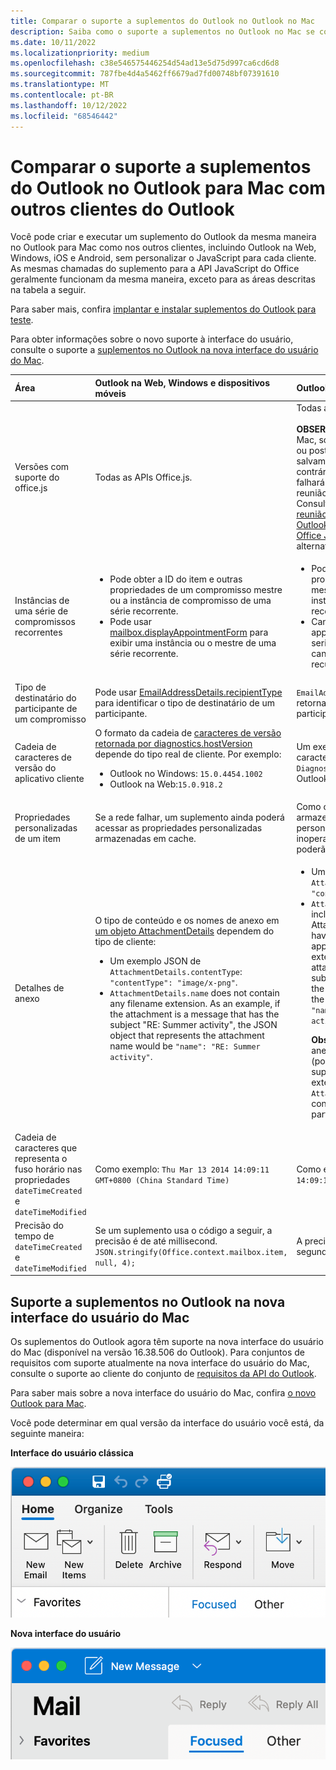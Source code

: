 ```yaml
---
title: Comparar o suporte a suplementos do Outlook no Outlook no Mac
description: Saiba como o suporte a suplementos no Outlook no Mac se compara a outros clientes do Outlook.
ms.date: 10/11/2022
ms.localizationpriority: medium
ms.openlocfilehash: c38e546575446254d54ad13e5d75d997ca6cd6d8
ms.sourcegitcommit: 787fbe4d4a5462ff6679ad7fd00748bf07391610
ms.translationtype: MT
ms.contentlocale: pt-BR
ms.lasthandoff: 10/12/2022
ms.locfileid: "68546442"
---
```

# <a name="compare-outlook-add-in-support-in-outlook-on-mac-with-other-outlook-clients"></a>Comparar o suporte a suplementos do Outlook no Outlook para Mac com outros clientes do Outlook

Você pode criar e executar um suplemento do Outlook da mesma maneira no Outlook para Mac como nos outros clientes, incluindo Outlook na Web, Windows, iOS e Android, sem personalizar o JavaScript para cada cliente. As mesmas chamadas do suplemento para a API JavaScript do Office geralmente funcionam da mesma maneira, exceto para as áreas descritas na tabela a seguir.

Para saber mais, confira [implantar e instalar suplementos do Outlook para teste](testing-and-tips.md).

Para obter informações sobre o novo suporte à interface do usuário, consulte o suporte a [suplementos no Outlook na nova interface do usuário do Mac](#add-in-support-in-outlook-on-new-mac-ui).

| Área | Outlook na Web, Windows e dispositivos móveis | Outlook no Mac |
|:-----|:-----|:-----|
| Versões com suporte do office.js| Todas as APIs Office.js. | Todas as APIs Office.js.<br><br>**OBSERVAÇÃO**: no Outlook para Mac, somente o build 16.35.308 ou posterior dá suporte ao salvamento de uma reunião. Caso contrário, o `saveAsync` método falhará quando chamado de uma reunião no modo de composição. Consulte [Não é possível salvar uma reunião como um rascunho no Outlook para Mac usando a API do Office JS](https://support.microsoft.com/help/4505745) para obter uma solução alternativa. |
| Instâncias de uma série de compromissos recorrentes | <ul><li>Pode obter a ID do item e outras propriedades de um compromisso mestre ou a instância de compromisso de uma série recorrente.</li><li>Pode usar [mailbox.displayAppointmentForm](/javascript/api/requirement-sets/outlook/preview-requirement-set/office.context.mailbox#methods) para exibir uma instância ou o mestre de uma série recorrente.</li></ul> | <ul><li>Pode obter a ID do item e outras propriedades do compromisso mestre, mas não de uma instância de uma série recorrente.</li><li>Can display the master appointment of a recurring series. Without the item ID, cannot display an instance of a recurring series.</li></ul> |
| Tipo de destinatário do participante de um compromisso | Pode usar [EmailAddressDetails.recipientType](/javascript/api/outlook/office.emailaddressdetails#outlook-office-emailaddressdetails-recipienttype-member) para identificar o tipo de destinatário de um participante. | `EmailAddressDetails.recipientType` retorna `undefined` para participantes do compromisso. |
| Cadeia de caracteres de versão do aplicativo cliente | O formato da cadeia de [caracteres de versão retornada por diagnostics.hostVersion](/javascript/api/outlook/office.diagnostics#outlook-office-diagnostics-hostversion-member) depende do tipo real de cliente. Por exemplo:<ul><li>Outlook no Windows: `15.0.4454.1002`</li><li>Outlook na Web:`15.0.918.2`</li></ul> |Um exemplo da cadeia de caracteres de versão retornada `Diagnostics.hostVersion` pelo Outlook no Mac: `15.0 (140325)` |
| Propriedades personalizadas de um item | Se a rede falhar, um suplemento ainda poderá acessar as propriedades personalizadas armazenadas em cache. | Como o Outlook no Mac não armazena em cache propriedades personalizadas, se a rede ficar inoperante, os suplementos não poderão accessá-las. |
| Detalhes de anexo | O tipo de conteúdo e os nomes de anexo em [um objeto AttachmentDetails](/javascript/api/outlook/office.attachmentdetails) dependem do tipo de cliente:<ul><li>Um exemplo JSON de `AttachmentDetails.contentType`: `"contentType": "image/x-png"`. </li><li>`AttachmentDetails.name` does not contain any filename extension. As an example, if the attachment is a message that has the subject "RE: Summer activity", the JSON object that represents the attachment name would be `"name": "RE: Summer activity"`.</li></ul> | <ul><li>Um exemplo JSON de `AttachmentDetails.contentType`: `"contentType" "image/png"`</li><li>`AttachmentDetails.name` always includes a filename extension. Attachments that are mail items have a .eml extension, and appointments have a .ics extension. As an example, if an attachment is an email with the subject "RE: Summer activity", the JSON object that represents the attachment name would be `"name": "RE: Summer activity.eml"`.<p>**Observação**: se um arquivo for anexado programaticamente (por exemplo, por meio de um suplemento) sem uma extensão, `AttachmentDetails.name` não conterá essa extensão como parte do nome do arquivo.</p></li></ul> |
| Cadeia de caracteres que representa o fuso horário nas propriedades `dateTimeCreated` e `dateTimeModified` |Como exemplo: `Thu Mar 13 2014 14:09:11 GMT+0800 (China Standard Time)` | Como exemplo: `Thu Mar 13 2014 14:09:11 GMT+0800 (CST)` |
| Precisão do tempo de `dateTimeCreated` e `dateTimeModified` | Se um suplemento usa o código a seguir, a precisão é de até millisecond.<br/>`JSON.stringify(Office.context.mailbox.item, null, 4);`| A precisão é apenas de até um segundo. |

## <a name="add-in-support-in-outlook-on-new-mac-ui"></a>Suporte a suplementos no Outlook na nova interface do usuário do Mac

Os suplementos do Outlook agora têm suporte na nova interface do usuário do Mac (disponível na versão 16.38.506 do Outlook). Para conjuntos de requisitos com suporte atualmente na nova interface do usuário do Mac, consulte o suporte ao cliente do conjunto de [requisitos da API do Outlook](/javascript/api/requirement-sets/outlook/outlook-api-requirement-sets#outlook-client-support).

Para saber mais sobre a nova interface do usuário do Mac, confira [o novo Outlook para Mac](https://support.microsoft.com/office/6283be54-e74d-434e-babb-b70cefc77439).

Você pode determinar em qual versão da interface do usuário você está, da seguinte maneira:

**Interface do usuário clássica**

![Interface do usuário clássica no Mac.](../images/outlook-on-mac-classic.png)

**Nova interface do usuário**

![Nova interface do usuário no Mac.](../images/outlook-on-mac-new.png)
